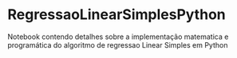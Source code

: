 # RegressaoLinearSimplesPython
Notebook contendo detalhes sobre a implementação matematica e programática do algoritmo de regressao Linear Simples em Python 

